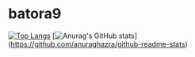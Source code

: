 # batora9
[![Top Langs](https://github-readme-stats.vercel.app/api/top-langs/?username=batora9
)](https://github.com/anuraghazra/github-readme-stats)
[![Anurag's GitHub stats](https://github-readme-stats.vercel.app/api?username=batora9)]
(https://github.com/anuraghazra/github-readme-stats)
